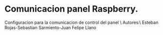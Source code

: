 # Comunicacion panel Raspberry.
Configuracion para la comunicacion de control del panel \\
Autores:\\
Esteban Rojas-Sebastian Sarmiento-Juan Felipe Llano

